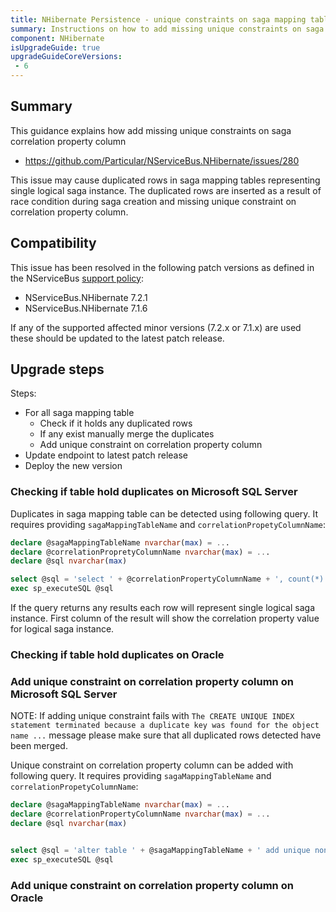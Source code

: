 ```yaml
---
title: NHibernate Persistence - unique constraints on saga mapping tables
summary: Instructions on how to add missing unique constraints on saga correlation property column for affected versions.
component: NHibernate
isUpgradeGuide: true
upgradeGuideCoreVersions:
 - 6
---
```



## Summary

This guidance explains how add missing unique constraints on saga correlation property column

- https://github.com/Particular/NServiceBus.NHibernate/issues/280

This issue may cause duplicated rows in saga mapping tables representing single logical saga instance. The duplicated rows are inserted as a result of race condition during saga creation and missing unique constraint on correlation property column.


## Compatibility

This issue has been resolved in the following patch versions as defined in the NServiceBus [support policy](support-policy.md):

- NServiceBus.NHibernate 7.2.1
- NServiceBus.NHibernate 7.1.6


If any of the supported affected minor versions (7.2.x or 7.1.x) are used these should be updated to the latest patch release.


## Upgrade steps

Steps:

 * For all saga mapping table
    * Check if it holds any duplicated rows
    * If any exist manually merge the duplicates
    * Add unique constraint on correlation property column
 * Update endpoint to latest patch release
 * Deploy the new version

### Checking if table hold duplicates on Microsoft SQL Server

Duplicates in saga mapping table can be detected using following query. It requires providing `sagaMappingTableName` and `correlationPropetyColumnName`:

```sql
declare @sagaMappingTableName nvarchar(max) = ...
declare @correlationPropretyColumnName nvarchar(max) = ...
declare @sql nvarchar(max)

select @sql = 'select ' + @correlationPropertyColumnName + ', count(*) as SagaRows from ' + @sagaMappingTableName + ' group by ' + @correlationPropertyColumnName + ' having count(*) > 1'
exec sp_executeSQL @sql

```

If the query returns any results each row will represent single logical saga instance. First column of the result will show the correlation property value for logical saga instance.

### Checking if table hold duplicates on Oracle


### Add unique constraint on correlation property column on Microsoft SQL Server

NOTE: If adding unique constraint fails with `The CREATE UNIQUE INDEX statement terminated because a duplicate key was found for the object name ...` message please make sure that all duplicated rows detected have been merged.


Unique constraint on correlation property column can be added with following query. It requires providing `sagaMappingTableName` and `correlationPropetyColumnName`:

```sql
declare @sagaMappingTableName nvarchar(max) = ...
declare @correlationPropertyColumnName nvarchar(max) = ...
declare @sql nvarchar(max)


select @sql = 'alter table ' + @sagaMappingTableName + ' add unique nonclustered ( ' + @correlationPropertyColumnName + ' asc )with (pad_index = off, statistics_norecompute = off, sort_in_tempdb = off, ignore_dup_key = off, online = off, allow_row_locks = on, allow_page_locks = on)'
exec sp_executeSQL @sql
```

### Add unique constraint on correlation property column on Oracle